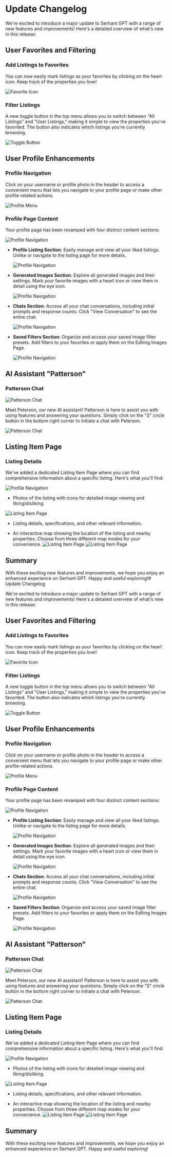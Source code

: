 [//]: # (13/09/2023)

# Update Changelog

We're excited to introduce a major update to Serhant GPT with a range of new features and improvements! Here's a
detailed overview of what's new in this release:

## **User Favorites and Filtering**

### **Add Listings to Favorites**

You can now easily mark listings as your favorites by clicking on the heart icon. Keep track of the properties you love!

![Favorite Icon](https://github.com/akcserhant/sgpt_changelog/blob/main/13.09.2023/heart.PNG?raw=true)

### **Filter Listings**

A new toggle button in the top menu allows you to switch between "All Listings" and "User Listings," making it simple to
view the properties you've favorited. The button also indicates which listings you're currently browsing.

![Toggle Button](https://github.com/akcserhant/sgpt_changelog/blob/main/13.09.2023/choosing_only_user_listings.png?raw=true)

## **User Profile Enhancements**

### **Profile Navigation**

Click on your username or profile photo in the header to access a convenient menu that lets you navigate to your profile
page or make other profile-related actions.

![Profile Menu](https://github.com/akcserhant/sgpt_changelog/blob/main/13.09.2023/main_page_profile.PNG?raw=true)

### **Profile Page Content**

Your profile page has been revamped with four distinct content sections:

![Profile Navigation](https://github.com/akcserhant/sgpt_changelog/blob/main/13.09.2023/profile_tabs.PNG?raw=true)

- **Profile Listing Section**: Easily manage and view all your liked listings. Unlike or navigate to the listing page
  for more details.

  ![Profile Navigation](https://github.com/akcserhant/sgpt_changelog/blob/main/13.09.2023/profile_listings_favorite_1.PNG?raw=true)

- **Generated Images Section**: Explore all generated images and their settings. Mark your favorite images with a heart
  icon or view them in detail using the eye icon.

  ![Profile Navigation](https://github.com/akcserhant/sgpt_changelog/blob/main/13.09.2023/profile_generatedImages_1.PNG?raw=true)

- **Chats Section**: Access all your chat conversations, including initial prompts and response counts. Click "View
  Conversation" to see the entire chat.

  ![Profile Navigation](https://github.com/akcserhant/sgpt_changelog/blob/main/13.09.2023/profile_chats_1.PNG?raw=true)

- **Saved Filters Section**: Organize and access your saved image filter presets. Add filters to your favorites or apply
  them on the Editing Images Page.

  ![Profile Navigation](https://github.com/akcserhant/sgpt_changelog/blob/main/13.09.2023/profile_savedFilters_1.PNG?raw=true)

## **AI Assistant "Patterson"**

### **Patterson Chat**

![Patterson Chat](https://github.com/akcserhant/sgpt_changelog/blob/main/13.09.2023/patterson.PNG?raw=true)

Meet Peterson, our new AI assistant! Patterson is here to assist you with using features and answering your questions.
Simply click on the "S" circle button in the bottom right corner to initiate a chat with Peterson.

![Patterson Chat](https://github.com/akcserhant/sgpt_changelog/blob/main/13.09.2023/patterson_chat.png?raw=true)

## **Listing Item Page**

### **Listing Details**

We've added a dedicated Listing Item Page where you can find comprehensive information about a specific listing. Here's
what you'll find:

![Profile Navigation](https://github.com/akcserhant/sgpt_changelog/blob/main/13.09.2023/profile_listings_favorite_1.PNG?raw=true)

- Photos of the listing with icons for detailed image viewing and liking/disliking.

![Listing Item Page](https://github.com/akcserhant/sgpt_changelog/blob/main/13.09.2023/photos_watcher.png?raw=true)

- Listing details, specifications, and other relevant information.

- An interactive map showing the location of the listing and nearby properties. Choose from three different map modes
  for your convenience.
  ![Listing Item Page](https://github.com/akcserhant/sgpt_changelog/blob/main/13.09.2023/map_info.png?raw=true)
  ![Listing Item Page](https://github.com/akcserhant/sgpt_changelog/blob/main/13.09.2023/map_styles.png?raw=true)


## Summary
With these exciting new features and improvements, we hope you enjoy an enhanced experience on Serhant GPT. Happy and useful
exploring!# Update Changelog

We're excited to introduce a major update to Serhant GPT with a range of new features and improvements! Here's a
detailed overview of what's new in this release:

## **User Favorites and Filtering**

### **Add Listings to Favorites**

You can now easily mark listings as your favorites by clicking on the heart icon. Keep track of the properties you love!

![Favorite Icon](https://github.com/akcserhant/sgpt_changelog/blob/main/13.09.2023/heart.PNG?raw=true)

### **Filter Listings**

A new toggle button in the top menu allows you to switch between "All Listings" and "User Listings," making it simple to
view the properties you've favorited. The button also indicates which listings you're currently browsing.

![Toggle Button](https://github.com/akcserhant/sgpt_changelog/blob/main/13.09.2023/choosing_only_user_listings.png?raw=true)

## **User Profile Enhancements**

### **Profile Navigation**

Click on your username or profile photo in the header to access a convenient menu that lets you navigate to your profile
page or make other profile-related actions.

![Profile Menu](https://github.com/akcserhant/sgpt_changelog/blob/main/13.09.2023/main_page_profile.PNG?raw=true)

### **Profile Page Content**

Your profile page has been revamped with four distinct content sections:

![Profile Navigation](https://github.com/akcserhant/sgpt_changelog/blob/main/13.09.2023/profile_tabs.PNG?raw=true)

- **Profile Listing Section**: Easily manage and view all your liked listings. Unlike or navigate to the listing page
  for more details.

  ![Profile Navigation](https://github.com/akcserhant/sgpt_changelog/blob/main/13.09.2023/profile_listings_favorite_1.PNG?raw=true)

- **Generated Images Section**: Explore all generated images and their settings. Mark your favorite images with a heart
  icon or view them in detail using the eye icon.

  ![Profile Navigation](https://github.com/akcserhant/sgpt_changelog/blob/main/13.09.2023/profile_generatedImages_1.PNG?raw=true)

- **Chats Section**: Access all your chat conversations, including initial prompts and response counts. Click "View
  Conversation" to see the entire chat.

  ![Profile Navigation](https://github.com/akcserhant/sgpt_changelog/blob/main/13.09.2023/profile_chats_1.PNG?raw=true)

- **Saved Filters Section**: Organize and access your saved image filter presets. Add filters to your favorites or apply
  them on the Editing Images Page.

  ![Profile Navigation](https://github.com/akcserhant/sgpt_changelog/blob/main/13.09.2023/profile_savedFilters_1.PNG?raw=true)

## **AI Assistant "Patterson"**

### **Patterson Chat**

![Patterson Chat](https://github.com/akcserhant/sgpt_changelog/blob/main/13.09.2023/patterson.PNG?raw=true)

Meet Peterson, our new AI assistant! Patterson is here to assist you with using features and answering your questions.
Simply click on the "S" circle button in the bottom right corner to initiate a chat with Peterson.

![Patterson Chat](https://github.com/akcserhant/sgpt_changelog/blob/main/13.09.2023/patterson_chat.png?raw=true)

## **Listing Item Page**

### **Listing Details**

We've added a dedicated Listing Item Page where you can find comprehensive information about a specific listing. Here's
what you'll find:

![Profile Navigation](https://github.com/akcserhant/sgpt_changelog/blob/main/13.09.2023/profile_listings_favorite_1.PNG?raw=true)

- Photos of the listing with icons for detailed image viewing and liking/disliking.

![Listing Item Page](https://github.com/akcserhant/sgpt_changelog/blob/main/13.09.2023/photos_watcher.png?raw=true)

- Listing details, specifications, and other relevant information.

- An interactive map showing the location of the listing and nearby properties. Choose from three different map modes
  for your convenience.
  ![Listing Item Page](https://github.com/akcserhant/sgpt_changelog/blob/main/13.09.2023/map_info.png?raw=true)
  ![Listing Item Page](https://github.com/akcserhant/sgpt_changelog/blob/main/13.09.2023/map_styles.png?raw=true)


## Summary
With these exciting new features and improvements, we hope you enjoy an enhanced experience on Serhant GPT. Happy and useful
exploring!
